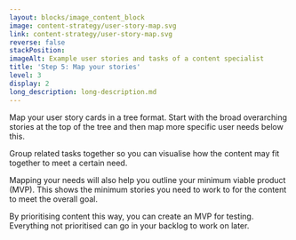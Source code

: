 ```yaml
---
layout: blocks/image_content_block
image: content-strategy/user-story-map.svg
link: content-strategy/user-story-map.svg
reverse: false
stackPosition:
imageAlt: Example user stories and tasks of a content specialist
title: 'Step 5: Map your stories'
level: 3
display: 2
long_description: long-description.md
---
```


Map your user story cards in a tree format. Start with the broad overarching stories at the top of the tree and then map more specific user needs below this.

Group related tasks together so you can visualise how the content may fit together to meet a certain need.

Mapping your needs will also help you outline your minimum viable product (MVP). This shows the minimum stories you need to work to for the content to meet the overall goal.

By prioritising content this way, you can create an MVP for testing. Everything not prioritised can go in your backlog to work on later.
